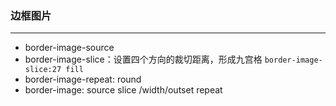 ### 边框图片

---

* border-image-source
* border-image-slice：设置四个方向的裁切距离，形成九宫格 `border-image-slice:27 fill`
* border-image-repeat: round 
* border-image: source slice /width/outset repeat

